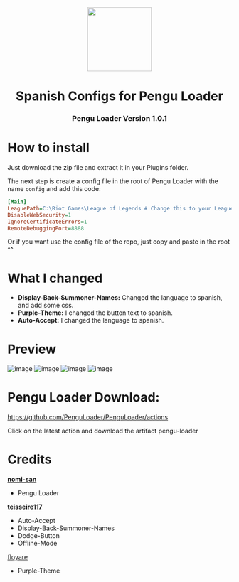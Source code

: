 <div align="center">
  <a href="https://pengu.lol">
    <img src="https://i.imgur.com/kQOMxqS.jpg" width="144"/>
  </a>
  <h1 align="center">Spanish Configs for Pengu Loader</h1>
  <h3>Pengu Loader Version 1.0.1</h3>
</div>

# How to install
Just download the zip file and extract it in your Plugins folder.

The next step is create a config file in the root of Pengu Loader with the name `config` and add this code:
```ini
[Main]
LeaguePath=C:\Riot Games\League of Legends # Change this to your League of Legends path
DisableWebSecurity=1
IgnoreCertificateErrors=1
RemoteDebuggingPort=8888
```

Or if you want use the config file of the repo, just copy and paste in the root ^^
# What I changed

- **Display-Back-Summoner-Names:** Changed the language to spanish, and add some css.
- **Purple-Theme:** I changed the button text to spanish.
- **Auto-Accept:** I changed the language to spanish.

# Preview
![image](https://user-images.githubusercontent.com/50637445/226189408-4ec8a9fa-2d4a-4b07-91d8-e5c4952372fa.png)
![image](https://user-images.githubusercontent.com/50637445/226189444-6dec51d0-fe86-48fb-81ab-40a9d0dcca86.png)
![image](https://user-images.githubusercontent.com/50637445/226189587-c88e2f7b-d117-4740-b1c0-94923ebbde6f.png)
![image](https://user-images.githubusercontent.com/50637445/226189597-e5714a4d-21fe-4608-8741-1ef636198e91.png)


# Pengu Loader Download:
https://github.com/PenguLoader/PenguLoader/actions

Click on the latest action and download the artifact pengu-loader

# Credits
**[nomi-san](https://github.com/nomi-san)**
  - Pengu Loader

**[teisseire117](https://github.com/nomi-san)**
  - Auto-Accept
  - Display-Back-Summoner-Names
  - Dodge-Button
  - Offline-Mode

[floyare](https://github.com/nomi-san)
- Purple-Theme
